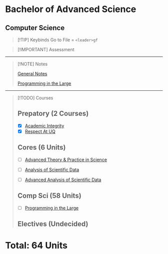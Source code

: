 # Bachelor of Advanced Science
## Computer Science

> [!TIP] Keybinds
> Go to File = `<leader>gf`

> [!IMPORTANT] Assessment
>
>
>

---

> [!NOTE] Notes
>
> [General Notes](./Notes/Notes.md)
>
> [Programming in the Large](./Notes/Programming_in_the_Large/CSSE2002.md)
> 

---

> [!TODO] Courses
>
> ## Prepatory (2 Courses)
> - [x] [Academic Integrity](./Courses/Academic_Integrity/)
> - [x] [Respect At UQ](./Courses/Respect_At_UQ/)
>
> ## Cores (6 Units)
> - [ ] [Advanced Theory & Practice in Science](./Courses/Advanced_Theory_and_Practice_in_Science/)
> - [ ] [Analysis of Scientific Data](./Courses/Analysis_of_Scientific_Data/)
> - [ ] [Advanced Analysis of Scientific Data](./Courses/Advanced_Analysis_of_Scientific_Data/)
>
>
> ## Comp Sci (58 Units)
> - [ ] [Programming in the Large](./Courses/Programming_in_the_Large/)
> 
>
> ## Electives (Undecided)
>
>
>

# Total: 64 Units
